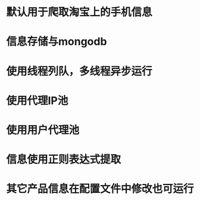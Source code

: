 # 默认用于爬取淘宝上的手机信息
# 信息存储与mongodb
# 使用线程列队，多线程异步运行
# 使用代理IP池
# 使用用户代理池
# 信息使用正则表达式提取
# 其它产品信息在配置文件中修改也可运行
